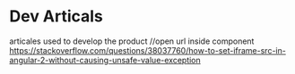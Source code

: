 #  Dev Articals
articales used to develop the product
//open url inside component
https://stackoverflow.com/questions/38037760/how-to-set-iframe-src-in-angular-2-without-causing-unsafe-value-exception
